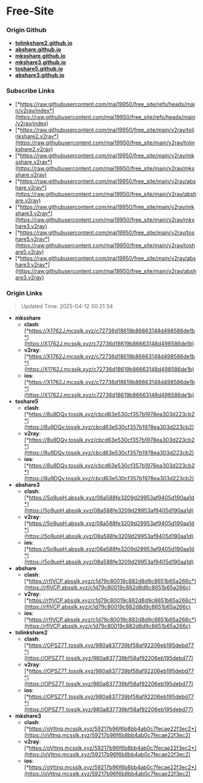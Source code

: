 # Free-Site

### Origin Github

- [**tolinkshare2.github.io**](https://github.com/tolinkshare2/tolinkshare2.github.io)
- [**abshare.github.io**](https://github.com/abshare/abshare.github.io)
- [**mksshare.github.io**](https://github.com/mksshare/mksshare.github.io)
- [**mkshare3.github.io**](https://github.com/mkshare3/mkshare3.github.io)
- [**toshare5.github.io**](https://github.com/toshare5/toshare5.github.io)
- [**abshare3.github.io**](https://github.com/abshare3/abshare3.github.io)

### Subscribe Links

- [*https://raw.githubusercontent.com/mai19950/free_site/refs/heads/main/v2ray/index*](https://raw.githubusercontent.com/mai19950/free_site/refs/heads/main/v2ray/index)
- [*https://raw.githubusercontent.com/mai19950/free_site/main/v2ray/tolinkshare2.v2ray*](https://raw.githubusercontent.com/mai19950/free_site/main/v2ray/tolinkshare2.v2ray)
- [*https://raw.githubusercontent.com/mai19950/free_site/main/v2ray/mksshare.v2ray*](https://raw.githubusercontent.com/mai19950/free_site/main/v2ray/mksshare.v2ray)
- [*https://raw.githubusercontent.com/mai19950/free_site/main/v2ray/abshare.v2ray*](https://raw.githubusercontent.com/mai19950/free_site/main/v2ray/abshare.v2ray)
- [*https://raw.githubusercontent.com/mai19950/free_site/main/v2ray/mkshare3.v2ray*](https://raw.githubusercontent.com/mai19950/free_site/main/v2ray/mkshare3.v2ray)
- [*https://raw.githubusercontent.com/mai19950/free_site/main/v2ray/toshare5.v2ray*](https://raw.githubusercontent.com/mai19950/free_site/main/v2ray/toshare5.v2ray)
- [*https://raw.githubusercontent.com/mai19950/free_site/main/v2ray/abshare3.v2ray*](https://raw.githubusercontent.com/mai19950/free_site/main/v2ray/abshare3.v2ray)

### Origin Links

> Updated Time: 2025-04-12 00:21:34

- **mksshare**
  - **clash**: [*https://X1762J.mcsslk.xyz/c72736d18619b86663148d498586de1b*](https://X1762J.mcsslk.xyz/c72736d18619b86663148d498586de1b)
  - **v2ray**: [*https://X1762J.mcsslk.xyz/c72736d18619b86663148d498586de1b*](https://X1762J.mcsslk.xyz/c72736d18619b86663148d498586de1b)
  - **ios**: [*https://X1762J.mcsslk.xyz/c72736d18619b86663148d498586de1b*](https://X1762J.mcsslk.xyz/c72736d18619b86663148d498586de1b)
- **toshare5**
  - **clash**: [*https://8u9DQv.tosslk.xyz/cbcd63e530cf357b1978ea303d223cb2*](https://8u9DQv.tosslk.xyz/cbcd63e530cf357b1978ea303d223cb2)
  - **v2ray**: [*https://8u9DQv.tosslk.xyz/cbcd63e530cf357b1978ea303d223cb2*](https://8u9DQv.tosslk.xyz/cbcd63e530cf357b1978ea303d223cb2)
  - **ios**: [*https://8u9DQv.tosslk.xyz/cbcd63e530cf357b1978ea303d223cb2*](https://8u9DQv.tosslk.xyz/cbcd63e530cf357b1978ea303d223cb2)
- **abshare3**
  - **clash**: [*https://5o9upH.absslk.xyz/08a588fe3209d29953af9405d190aa1d*](https://5o9upH.absslk.xyz/08a588fe3209d29953af9405d190aa1d)
  - **v2ray**: [*https://5o9upH.absslk.xyz/08a588fe3209d29953af9405d190aa1d*](https://5o9upH.absslk.xyz/08a588fe3209d29953af9405d190aa1d)
  - **ios**: [*https://5o9upH.absslk.xyz/08a588fe3209d29953af9405d190aa1d*](https://5o9upH.absslk.xyz/08a588fe3209d29953af9405d190aa1d)
- **abshare**
  - **clash**: [*https://rfIVCP.absslk.xyz/c1d79c80019c882d8d9c8651b65a266c*](https://rfIVCP.absslk.xyz/c1d79c80019c882d8d9c8651b65a266c)
  - **v2ray**: [*https://rfIVCP.absslk.xyz/c1d79c80019c882d8d9c8651b65a266c*](https://rfIVCP.absslk.xyz/c1d79c80019c882d8d9c8651b65a266c)
  - **ios**: [*https://rfIVCP.absslk.xyz/c1d79c80019c882d8d9c8651b65a266c*](https://rfIVCP.absslk.xyz/c1d79c80019c882d8d9c8651b65a266c)
- **tolinkshare2**
  - **clash**: [*https://OPSZ7T.tosslk.xyz/980a837739bf58af92206eb195debd77*](https://OPSZ7T.tosslk.xyz/980a837739bf58af92206eb195debd77)
  - **v2ray**: [*https://OPSZ7T.tosslk.xyz/980a837739bf58af92206eb195debd77*](https://OPSZ7T.tosslk.xyz/980a837739bf58af92206eb195debd77)
  - **ios**: [*https://OPSZ7T.tosslk.xyz/980a837739bf58af92206eb195debd77*](https://OPSZ7T.tosslk.xyz/980a837739bf58af92206eb195debd77)
- **mkshare3**
  - **clash**: [*https://oVttnq.mcsslk.xyz/59217b96f6b8bb4ab0c7fecae22f3ec2*](https://oVttnq.mcsslk.xyz/59217b96f6b8bb4ab0c7fecae22f3ec2)
  - **v2ray**: [*https://oVttnq.mcsslk.xyz/59217b96f6b8bb4ab0c7fecae22f3ec2*](https://oVttnq.mcsslk.xyz/59217b96f6b8bb4ab0c7fecae22f3ec2)
  - **ios**: [*https://oVttnq.mcsslk.xyz/59217b96f6b8bb4ab0c7fecae22f3ec2*](https://oVttnq.mcsslk.xyz/59217b96f6b8bb4ab0c7fecae22f3ec2)
